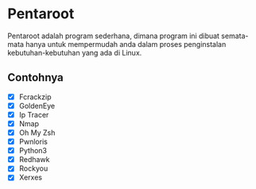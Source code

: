 # Pentaroot
Pentaroot adalah program sederhana, dimana program ini dibuat semata-mata hanya untuk mempermudah anda dalam proses penginstalan kebutuhan-kebutuhan yang ada di Linux.
## Contohnya 
- [x] Fcrackzip
- [x] GoldenEye
- [x] Ip Tracer
- [x] Nmap
- [x] Oh My Zsh
- [x] Pwnloris
- [x] Python3
- [x] Redhawk
- [x] Rockyou
- [x] Xerxes
